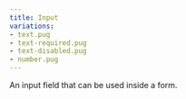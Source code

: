 ```yaml
---
title: Input
variations:
- text.pug
- text-required.pug
- text-disabled.pug
- number.pug
---
```

An input field that can be used inside a form.
